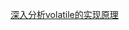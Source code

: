 [深入分析volatile的实现原理](https://mp.weixin.qq.com/s/mcR8_FHHGA2zb0aW1N02ag?from=groupmessage&isappinstalled=0)
